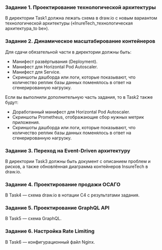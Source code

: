 ### Задание 1. Проектирование технологической архитектуры
В директории Task1 должна лежать схема в draw.io с новым вариантом технологической архитектуры
(«InureTech_технологическая архитектура_to be»).

### Задание 2. Динамическое масштабирование контейнеров
Для сдачи обязательной части в директории должны быть:
* Манифест развёртывания (Deployment).
* Манифест для Horizontal Pod Autoscaler.
* Манифест для Service.
* Скриншоты дашборда или логи, которые показывают,
  что количество реплик базы данных поменялось в ответ на сгенерированную нагрузку.

Если вы выполнили дополнительную часть задания, то в Task2 также будут:
* Доработанный манифест для Horizontal Pod Autoscaler.
* Скриншоты Prometheus, отображающие сбор нужных метрик приложения.
* Скриншоты дашборда или логи, которые показывают,
  что количество реплик базы данных поменялось в ответ на сгенерированную нагрузку.

### Задание 3. Переход на Event-Driven архитектуру
В директории Task3 должны быть документ с описанием проблем и рисков,
а также обновлённая диаграмма контейнеров InsureTech в draw.io.

### Задание 4. Проектирование продажи ОСАГО
В Task4 — схема draw.io в нотации С4 с результатами задания.

### Задание 5. Проектирование GraphQL API
В Task5 — схема GraphQL.

### Задание 6. Настройка Rate Limiting
В Task6 — конфигурационный файл Nginx.